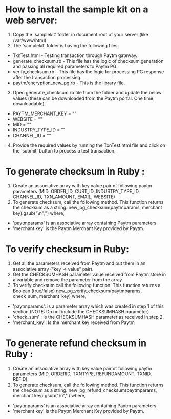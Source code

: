 # How to install the sample kit on a web server:
1. Copy the 'samplekit' folder in document root of your server (like /var/www/html)
2. The 'samplekit' folder is having the following files:
 - TxnTest.html - Testing transaction through Paytm gateway.
 - generate_checksum.rb - This file has the logic of checksum generation and passing all required parameters to Paytm PG.
 - verify_checksum.rb - This file has the logic for processing PG response after the transaction processing.
 - paytm/encryption_new_pg.rb - This is the library file.
3. Open generate_checksum.rb file from the folder and update the below values (these can be downloaded from the Paytm portal. One time downloadable).
 - PAYTM_MERCHANT_KEY = ""
 - WEBSITE = ""
 - MID = ""
 - INDUSTRY_TYPE_ID = ""
 - CHANNEL_ID = ""
4. Provide the required values by running the TxnTest.html file and click on the 'submit' button to process a test transaction.

# To generate checksum in Ruby :
1. Create an associative array with key value pair of following paytm parameters 
(MID, ORDER_ID, CUST_ID, INDUSTRY_TYPE_ID, CHANNEL_ID, TXN_AMOUNT, EMAIL, WEBSITE)
2. To generate checksum, call the following method. This function returns the checksum as a string.
new_pg_checksum(paytmparams, merchant key).gsub("\n",'') where,
 - 'paytmparams' is an associative array containing Paytm parameters.
 - 'merchant key' is the Paytm Merchant Key provided by Paytm.

# To verify checksum in Ruby:
1. Get all the parameters received from Paytm and put them in an associative array (“key => value” pair).
2. Get the CHECKSUMHASH parameter value received from Paytm store in a variable and remove the parameter from the array 
3. To verify checksum call the following function. This function returns a Boolean (true/false)
new_pg_verify_checksum(paytmparams, check_sum, merchant_key) where,
- 'paytmparams': is a parameter array which was created in step 1 of this section (NOTE: Do not include the CHECKSUMHASH parameter)
- 'check_sum' : Is the CHECKSUMHASH parameter as received in step 2.
- 'merchant_key': Is the merchant key received from Paytm

# To generate refund checksum in Ruby :
1. Create an associative array with key value pair of following paytm parameters 
(MID, ORDERID, TXNTYPE, REFUNDAMOUNT, TXNID, REFID)
2. To generate checksum, call the following method. This function returns the checksum as a string.
new_pg_refund_checksum(paytmparams, merchant key).gsub("\n",'') where,
 - 'paytmparams' is an associative array containing Paytm parameters.
 - 'merchant key' is the Paytm Merchant Key provided by Paytm.

